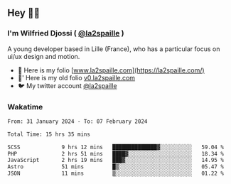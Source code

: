 ## Hey 👋🏾
### I'm Wilfried Djossi ( <a href="https://twitter.com/la2spaille/" target="_blank">@la2spaille</a> )
A young developer based in Lille (France), who has a particular focus on ui/ux design and motion.

- 🎨 Here is my folio [www.la2spaille.com](https://la2spaille.com/)
- 🎨' Here is my old folio [v0.la2spaille.com](https://v0.la2spaille.com/)
- 🐦 My twitter account [@la2spaille](https://twitter.com/la2spaille/)

### Wakatime
<!--START_SECTION:waka-->

```txt
From: 31 January 2024 - To: 07 February 2024

Total Time: 15 hrs 35 mins

SCSS             9 hrs 12 mins   ██████████████▓░░░░░░░░░░   59.04 %
PHP              2 hrs 51 mins   ████▓░░░░░░░░░░░░░░░░░░░░   18.34 %
JavaScript       2 hrs 19 mins   ███▓░░░░░░░░░░░░░░░░░░░░░   14.95 %
Astro            51 mins         █▒░░░░░░░░░░░░░░░░░░░░░░░   05.47 %
JSON             11 mins         ▒░░░░░░░░░░░░░░░░░░░░░░░░   01.22 %
```

<!--END_SECTION:waka-->
<!--
**la2spaille/la2spaille** is a ✨ _special_ ✨ repository because its `README.md` (this file) appears on your GitHub profile.

Here are some ideas to get you started:

- 🔭 I’m currently working on ...
- 🌱 I’m currently learning ...
- 👯 I’m looking to collaborate on ...
- 🤔 I’m looking for help with ...
- 💬 Ask me about ...
- 📫 How to reach me: ...
- 😄 Pronouns: ...
- ⚡ Fun fact: ...
-->
